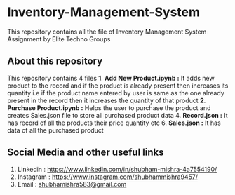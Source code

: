 # Inventory-Management-System
This repository contains all the file of Inventory Management System Assignment by Elite Techno Groups

## About this repository
This repository contains 4 files
**1**. **Add New Product.ipynb :** It adds new product to the record and if the product is already present then increases its quantity i.e if the product name entered by user is same as the one already present in the record then it increases the quantity of that product 
**2**. **Purchase Product.ipynb :** Helps the user to purchase the product and creates Sales.json file to store  all purchased product data
4. **Record.json :** It has record of all the products their price quantity etc
6. **Sales.json :** It has data of all the purchased product

## Social Media and other useful links
1. Linkedin : https://www.linkedin.com/in/shubham-mishra-4a7554190/
2. Instagram : https://www.instagram.com/shubhammishra9457/
3. Email : shubhamishra583@gmail.com
